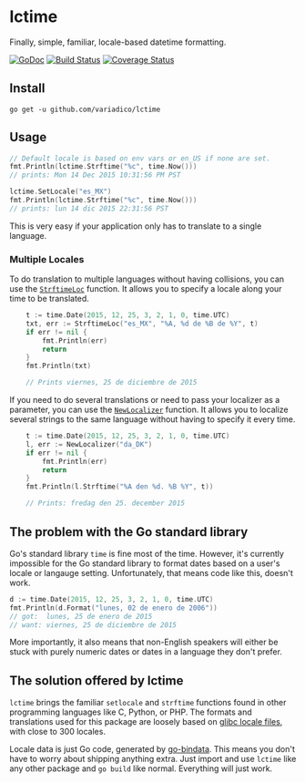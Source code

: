 # lctime

Finally, simple, familiar, locale-based datetime formatting.

[![GoDoc](https://godoc.org/github.com/variadico/lctime?status.svg)](https://godoc.org/github.com/variadico/lctime)
[![Build Status](https://drone.io/github.com/variadico/lctime/status.png)](https://drone.io/github.com/variadico/lctime/latest)
[![Coverage Status](https://coveralls.io/repos/variadico/lctime/badge.svg?branch=master&service=github)](https://coveralls.io/github/variadico/lctime?branch=master)

## Install

```
go get -u github.com/variadico/lctime
```

## Usage

```go
// Default locale is based on env vars or en_US if none are set.
fmt.Println(lctime.Strftime("%c", time.Now()))
// prints: Mon 14 Dec 2015 10:31:56 PM PST

lctime.SetLocale("es_MX")
fmt.Println(lctime.Strftime("%c", time.Now()))
// prints: lun 14 dic 2015 22:31:56 PST
```

This is very easy if your application only has to translate to a single language.

### Multiple Locales

To do translation to multiple languages without having collisions, you can use 
the [`StrftimeLoc`](https://godoc.org/github.com/variadico/lctime#StrftimeLoc) function. 
It allows you to specify a locale along your time to be translated.

```go
	t := time.Date(2015, 12, 25, 3, 2, 1, 0, time.UTC)
	txt, err := StrftimeLoc("es_MX", "%A, %d de %B de %Y", t)
	if err != nil {
		fmt.Println(err)
		return
	}
	fmt.Println(txt)

	// Prints viernes, 25 de diciembre de 2015
```

If you need to do several translations or need to pass your localizer as a parameter, you can use
the [`NewLocalizer`](https://godoc.org/github.com/variadico/lctime#NewLocalizer) function.
It allows you to localize several strings to the same language without having to specify it every time.

```go
	t := time.Date(2015, 12, 25, 3, 2, 1, 0, time.UTC)
	l, err := NewLocalizer("da_DK")
	if err != nil {
		fmt.Println(err)
		return
	}
	fmt.Println(l.Strftime("%A den %d. %B %Y", t))

	// Prints: fredag den 25. december 2015
```

## The problem with the Go standard library

Go's standard library `time` is fine most of the time. However, it's currently
impossible for the Go standard library to format dates based on a user's locale
or langauge setting. Unfortunately, that means code like this, doesn't work.

```go
d := time.Date(2015, 12, 25, 3, 2, 1, 0, time.UTC)
fmt.Println(d.Format("lunes, 02 de enero de 2006"))
// got:  lunes, 25 de enero de 2015
// want: viernes, 25 de diciembre de 2015
```

More importantly, it also means that non-English speakers will either be stuck
with purely numeric dates or dates in a language they don't prefer.

## The solution offered by lctime

`lctime` brings the familiar `setlocale` and `strftime` functions found in other
programming languages like C, Python, or PHP. The formats and translations used
for this package are loosely based on [glibc locale files], with close to 300
locales.

Locale data is just Go code, generated by [go-bindata]. This means you don't
have to worry about shipping anything extra. Just import and use `lctime` like
any other package and `go build` like normal. Everything will just work.

[glibc locale files]: http://lh.2xlibre.net/
[go-bindata]: https://github.com/jteeuwen/go-bindata
